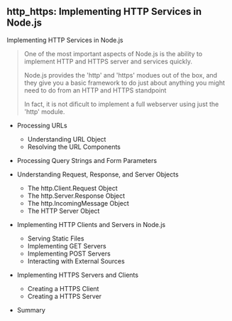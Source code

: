 ## http_https: Implementing HTTP Services in Node.js

Implementing HTTP Services in Node.js 
> One of the most important aspects of Node.js is the ability to 
> implement HTTP and HTTPS server and services quickly.
>
> Node.js provides the 'http' and 'https' modues out of the box,
> and they give you a basic framework to do just about anything
> you might need to do from an HTTP and HTTPS standpoint
>
> In fact, it is not dificult to implement a full webserver using
> just the 'http' module.

- Processing URLs
  - Understanding URL Object
  - Resolving the URL Components
	
- Processing Query Strings and Form Parameters

- Understanding Request, Response, and Server Objects
  - The http.Client.Request Object
  - The http.Server.Response Object
  - The http.IncomingMessage Object
  - The HTTP Server Object
	
- Implementing HTTP Clients and Servers in Node.js
  - Serving Static Files
  - Implementing GET Servers
  - Implementing POST Servers
  - Interacting with External Sources

- Implementing HTTPS Servers and Clients
  - Creating a HTTPS Client
  - Creating a HTTPS Server

- Summary


